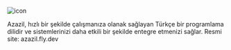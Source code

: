![icon](https://github.com/user-attachments/assets/da75c13d-6a80-494a-8720-613570692d8f)



Azazil, hızlı bir şekilde çalışmanıza olanak sağlayan Türkçe bir programlama dilidir ve sistemlerinizi daha etkili bir şekilde entegre etmenizi sağlar.
Resmi site: azazil.fly.dev
